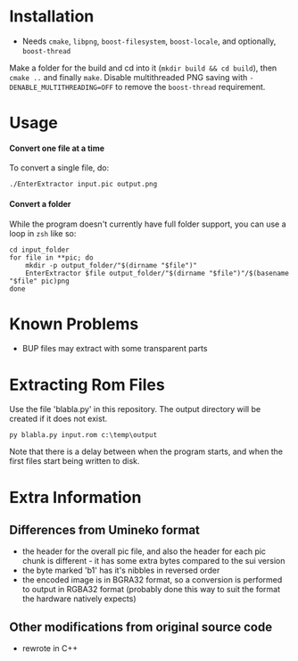 # Installation
- Needs `cmake`, `libpng`, `boost-filesystem`, `boost-locale`, and optionally, `boost-thread`

Make a folder for the build and cd into it (`mkdir build && cd build`), then `cmake ..` and finally `make`.  Disable multithreaded PNG saving with `-DENABLE_MULTITHREADING=OFF` to remove the `boost-thread` requirement.

# Usage

#### Convert one file at a time

To convert a single file, do:

`./EnterExtractor input.pic output.png`

#### Convert a folder

While the program doesn't currently have full folder support, you can use a loop in `zsh` like so:
```
cd input_folder
for file in **pic; do
	mkdir -p output_folder/"$(dirname "$file")"
	EnterExtractor $file output_folder/"$(dirname "$file")"/$(basename "$file" pic)png
done
```

# Known Problems

- BUP files may extract with some transparent parts

# Extracting Rom Files

Use the file 'blabla.py' in this repository. The output directory will be created if it does not exist. 

`py blabla.py input.rom c:\temp\output`

Note that there is a delay between when the program starts, and when the first files start being written to disk.

# Extra Information

## Differences from Umineko format

- the header for the overall pic file, and also the header for each pic chunk is different - it has some extra bytes compared to the sui version
- the byte marked 'b1' has it's nibbles in reversed order
- the encoded image is in BGRA32 format, so a conversion is performed to output in RGBA32 format (probably done this way to suit the format the hardware natively expects)

## Other modifications from original source code

- rewrote in C++